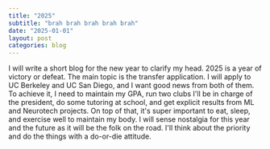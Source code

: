 ```yaml
---
title: "2025"
subtitle: "brah brah brah brah brah"
date: "2025-01-01"
layout: post
categories: blog
---
```


I will write a short blog for the new year to clarify my head. 2025 is a year of victory or defeat. The main topic is 
the transfer application. I will apply to UC Berkeley and UC San Diego, and I want good news from both of them. To achieve it, 
I need to maintain my GPA, run two clubs I'll be in charge of the president, do some tutoring at school, and get 
explicit results from ML and Neurotech projects. On top of that, it's super important to eat, sleep, and exercise well 
to maintain my body. I will sense nostalgia for this year and the future as it will be the folk on the road. I'll think 
about the priority and do the things with a do-or-die attitude.